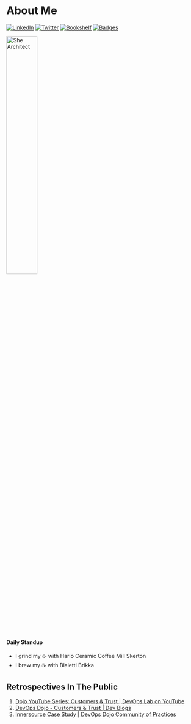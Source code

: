 # About Me

[![LinkedIn](https://img.shields.io/badge/My-Resume-0077b5.svg)](https://www.linkedin.com/in/kittychiu/)
[![Twitter](https://img.shields.io/badge/Random-Thoughts-olive.svg)](https://twitter.com/kittychiuau)
[![Bookshelf](https://img.shields.io/badge/Current-Readings-beige.svg)](https://www.goodreads.com/kittychiu)
[![Badges](https://img.shields.io/badge/Some-Badges-maroon.svg)](https://www.credly.com/users/kittychiu/badges?sort=-state_updated_at)

<a href="https://www.paypal.com/paypalme/kittychiu/10AUD" target="_blank"><img src="https://octodex.github.com/images/femalecodertocat.png" alt="She Architect" title="Buy Kitty A Coffee" width="40%"/></a>

#### Daily Standup

- I grind my :coffee: with Hario Ceramic Coffee Mill Skerton
- I brew my :coffee: with Bialetti Brikka


## Retrospectives In The Public

1. [Dojo YouTube Series: Customers & Trust | DevOps Lab on YouTube](https://youtu.be/6VhtozP3K0A)
2. [DevOps Dojo - Customers & Trust | Dev Blogs](https://aka.ms/DevOpsLab/Dojo/Customers)
3. [Innersource Case Study | DevOps Dojo Community of Practices](https://innersourcecommons.org/stories/microsoft/)

